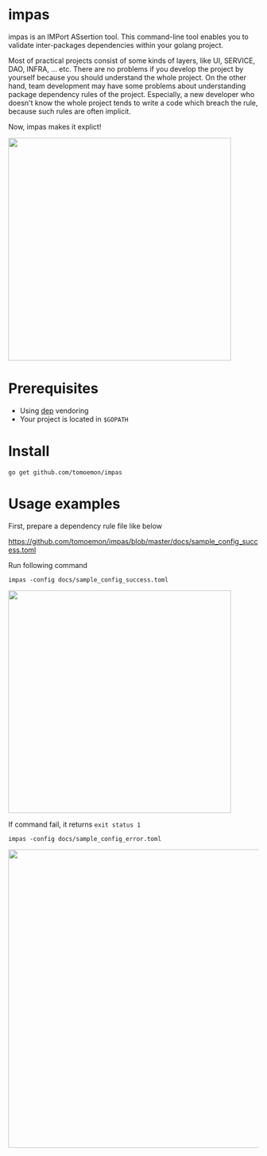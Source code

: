# impas

impas is an IMPort ASsertion tool.
This command-line tool enables you to validate inter-packages dependencies within your golang project.

Most of practical projects consist of some kinds of layers, like UI, SERVICE, DAO, INFRA, ... etc. There are no problems if you develop the project by yourself because you should understand the whole project. On the other hand, team development may have some problems about understanding package dependency rules of the project. Especially, a new developer who doesn't know the whole project tends to write a code which breach the rule, because such rules are often implicit.

Now, impas makes it explict!

<img src="https://raw.githubusercontent.com/tomoemon/impas/master/docs/images/impas.png" width=448>

# Prerequisites

- Using [dep](https://github.com/golang/dep) vendoring
- Your project is located in `$GOPATH`

# Install

```shell
go get github.com/tomoemon/impas
```


# Usage examples

First, prepare a dependency rule file like below

https://github.com/tomoemon/impas/blob/master/docs/sample_config_success.toml

Run following command
```shell
impas -config docs/sample_config_success.toml
```
<img src="https://raw.githubusercontent.com/tomoemon/impas/master/docs/images/sample_succeeded_result.png" width=448>

If command fail, it returns `exit status 1`
```shell
impas -config docs/sample_config_error.toml
```
<img src="https://raw.githubusercontent.com/tomoemon/impas/master/docs/images/sample_failed_result.png" width=600>
